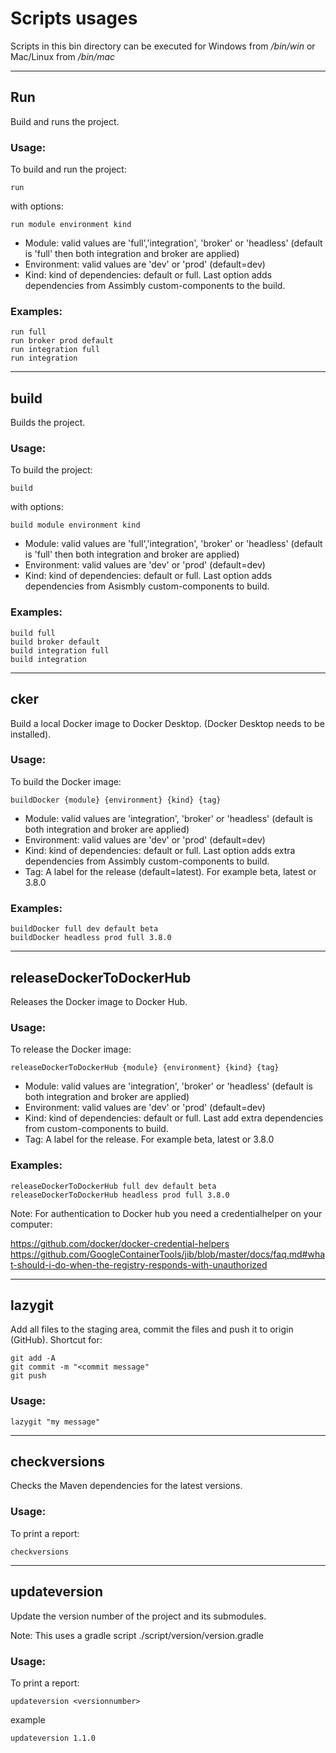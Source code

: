 # Scripts usages

Scripts in this bin directory can be executed
for Windows from _/bin/win_ or Mac/Linux from _/bin/mac_

---
## Run

Build and runs the project.

### Usage:

To build and run the project:

```run```

with options:

```run module environment kind```

* Module: valid values are 'full','integration', 'broker' or 'headless' (default is 'full' then both integration and broker are applied)
* Environment: valid values are 'dev' or 'prod' (default=dev)
* Kind: kind of dependencies: default or full. Last option adds dependencies from Assimbly custom-components to the build.

### Examples:

````
run full
run broker prod default
run integration full
run integration
````

---
## build

Builds the project.

### Usage:

To build the project:

```build```

with options:

```build module environment kind```

* Module: valid values are 'full','integration', 'broker' or 'headless' (default is 'full' then both integration and broker are applied)
* Environment: valid values are 'dev' or 'prod' (default=dev)
* Kind: kind of dependencies: default or full. Last option adds dependencies from Asismbly custom-components to build.

### Examples:

````
build full
build broker default
build integration full
build integration
````

---

##  cker

Build a local Docker image to Docker Desktop. (Docker Desktop needs to be installed).

### Usage:

To build the Docker image:

```buildDocker {module} {environment} {kind} {tag}```

* Module: valid values are 'integration', 'broker' or 'headless' (default is both integration and broker are applied)
* Environment: valid values are 'dev' or 'prod' (default=dev)
* Kind: kind of dependencies: default or full. Last option adds extra dependencies from Assimbly custom-components to build.
* Tag: A label for the release (default=latest). For example beta, latest or 3.8.0

### Examples:

````
buildDocker full dev default beta
buildDocker headless prod full 3.8.0
````

---

## releaseDockerToDockerHub

Releases the Docker image to Docker Hub.

### Usage:

To release the Docker image:

```releaseDockerToDockerHub {module} {environment} {kind} {tag}```

* Module: valid values are 'integration', 'broker' or 'headless' (default is both integration and broker are applied)
* Environment: valid values are 'dev' or 'prod' (default=dev)
* Kind: kind of dependencies: default or full. Last add extra dependencies from custom-components to build.
* Tag: A label for the release. For example beta, latest or 3.8.0

### Examples:

````
releaseDockerToDockerHub full dev default beta
releaseDockerToDockerHub headless prod full 3.8.0
````

Note: For authentication to Docker hub you need a credentialhelper on your computer:

https://github.com/docker/docker-credential-helpers
https://github.com/GoogleContainerTools/jib/blob/master/docs/faq.md#what-should-i-do-when-the-registry-responds-with-unauthorized

---

## lazygit

Add all files to the staging area, commit the files and push it to origin (GitHub). Shortcut for:

```
git add -A
git commit -m "<commit message"
git push
```

### Usage:

```lazygit "my message"```

---

## checkversions

Checks the Maven dependencies for the latest versions.

### Usage:

To print a report:

```checkversions```

---

## updateversion

Update the version number of the project and its submodules.

Note: This uses a gradle script ./script/version/version.gradle

### Usage:

To print a report:

```updateversion <versionnumber>```

example

```updateversion 1.1.0```
